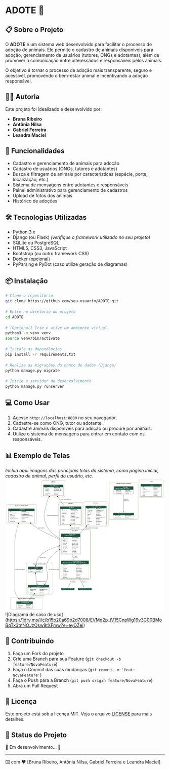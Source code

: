 # ADOTE 🐾

## 📋 Sobre o Projeto
O **ADOTE** é um sistema web desenvolvido para facilitar o processo de adoção de animais. Ele permite o cadastro de animais disponíveis para adoção, gerenciamento de usuários (tutores, ONGs e adotantes), além de promover a comunicação entre interessados e responsáveis pelos animais.

O objetivo é tornar o processo de adoção mais transparente, seguro e acessível, promovendo o bem-estar animal e incentivando a adoção responsável.

## 👩‍💻 Autoria
Este projeto foi idealizado e desenvolvido por:
- **Bruna Ribeiro**
- **Antônia Nilsa**
- **Gabriel Ferreira**
- **Leandra Maciel**

## 🚀 Funcionalidades
- Cadastro e gerenciamento de animais para adoção
- Cadastro de usuários (ONGs, tutores e adotantes)
- Busca e filtragem de animais por características (espécie, porte, localização, etc.)
- Sistema de mensagens entre adotantes e responsáveis
- Painel administrativo para gerenciamento de cadastros
- Upload de fotos dos animais
- Histórico de adoções

## 🛠️ Tecnologias Utilizadas
- Python 3.x
- Django (ou Flask) *(verifique o framework utilizado no seu projeto)*
- SQLite ou PostgreSQL
- HTML5, CSS3, JavaScript
- Bootstrap (ou outro framework CSS)
- Docker (opcional)
- PyParsing e PyDot (caso utilize geração de diagramas)

## 📦 Instalação

```bash
# Clone o repositório
git clone https://github.com/seu-usuario/ADOTE.git

# Entre no diretório do projeto
cd ADOTE

# (Opcional) Crie e ative um ambiente virtual
python3 -m venv venv
source venv/bin/activate

# Instale as dependências
pip install -r requirements.txt

# Realize as migrações do banco de dados (Django)
python manage.py migrate

# Inicie o servidor de desenvolvimento
python manage.py runserver
```

## 💻 Como Usar

1. Acesse `http://localhost:8000` no seu navegador.
2. Cadastre-se como ONG, tutor ou adotante.
3. Cadastre animais disponíveis para adoção ou procure por animais.
4. Utilize o sistema de mensagens para entrar em contato com os responsáveis.

## 📊 Exemplo de Telas
*Inclua aqui imagens das principais telas do sistema, como página inicial, cadastro de animal, perfil do usuário, etc.*
![Diagrama de Classes](https://raw.githubusercontent.com/brunaribeiro2610/ADOTE/main/media/class_diagram.png)
![Diagrama de caso de uso] (https://1drv.ms/i/c/b15b20a69b2d7008/EVMd2p_iV15CnpWg19v3C00BMoBqTx3tnNOJzOsw8tXFmw?e=eyOZei)
## 🤝 Contribuindo
1. Faça um Fork do projeto
2. Crie uma Branch para sua Feature (`git checkout -b feature/NovaFeature`)
3. Faça o Commit das suas mudanças (`git commit -m 'feat: NovaFeature'`)
4. Faça o Push para a Branch (`git push origin feature/NovaFeature`)
5. Abra um Pull Request

## 📝 Licença
Este projeto está sob a licença MIT. Veja o arquivo [LICENSE](LICENSE) para mais detalhes.

## 📄 Status do Projeto
🚧 Em desenvolvimento... 🚧

---
⌨️ com ❤️ [Bruna Ribeiro, Antônia Nilsa, Gabriel Ferreira e Leandra Maciel]
